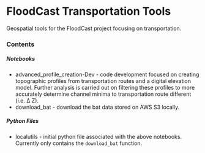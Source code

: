 # FloodCast Transportation Tools
Geospatial tools for the FloodCast project focusing on transportation.

### Contents
##### Notebooks
- advanced_profile_creation-Dev - code development focused on creating topographic profiles from transportation routes and a digital elevation model. Further analysis is carried out on filtering these profiles to more accurately determine channel minima to transportation route different (i.e. &Delta; Z).
- download_bat - download the bat data stored on AWS S3 locally.

##### Python Files
- localutils - initial python file associated with the above notebooks. Currently only contains the `download_bat` function.
